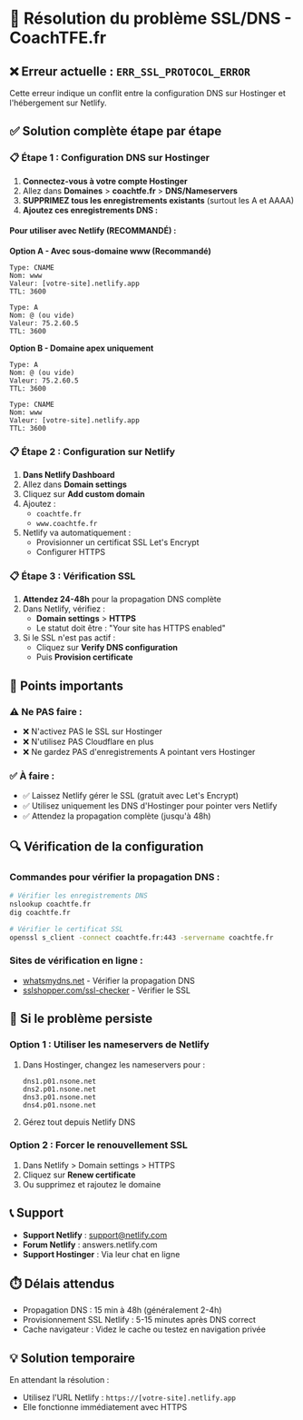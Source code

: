 # 🔧 Résolution du problème SSL/DNS - CoachTFE.fr

## ❌ Erreur actuelle : `ERR_SSL_PROTOCOL_ERROR`

Cette erreur indique un conflit entre la configuration DNS sur Hostinger et l'hébergement sur Netlify.

## ✅ Solution complète étape par étape

### 📋 Étape 1 : Configuration DNS sur Hostinger

1. **Connectez-vous à votre compte Hostinger**
2. Allez dans **Domaines** > **coachtfe.fr** > **DNS/Nameservers**
3. **SUPPRIMEZ tous les enregistrements existants** (surtout les A et AAAA)
4. **Ajoutez ces enregistrements DNS :**

#### Pour utiliser avec Netlify (RECOMMANDÉ) :

**Option A - Avec sous-domaine www (Recommandé)**
```
Type: CNAME
Nom: www
Valeur: [votre-site].netlify.app
TTL: 3600

Type: A
Nom: @ (ou vide)
Valeur: 75.2.60.5
TTL: 3600
```

**Option B - Domaine apex uniquement**
```
Type: A
Nom: @ (ou vide)
Valeur: 75.2.60.5
TTL: 3600

Type: CNAME
Nom: www
Valeur: [votre-site].netlify.app
TTL: 3600
```

### 📋 Étape 2 : Configuration sur Netlify

1. **Dans Netlify Dashboard**
2. Allez dans **Domain settings**
3. Cliquez sur **Add custom domain**
4. Ajoutez :
   - `coachtfe.fr`
   - `www.coachtfe.fr`
5. Netlify va automatiquement :
   - Provisionner un certificat SSL Let's Encrypt
   - Configurer HTTPS

### 📋 Étape 3 : Vérification SSL

1. **Attendez 24-48h** pour la propagation DNS complète
2. Dans Netlify, vérifiez :
   - **Domain settings** > **HTTPS**
   - Le statut doit être : "Your site has HTTPS enabled"
3. Si le SSL n'est pas actif :
   - Cliquez sur **Verify DNS configuration**
   - Puis **Provision certificate**

## 🚨 Points importants

### ⚠️ Ne PAS faire :
- ❌ N'activez PAS le SSL sur Hostinger
- ❌ N'utilisez PAS Cloudflare en plus
- ❌ Ne gardez PAS d'enregistrements A pointant vers Hostinger

### ✅ À faire :
- ✅ Laissez Netlify gérer le SSL (gratuit avec Let's Encrypt)
- ✅ Utilisez uniquement les DNS d'Hostinger pour pointer vers Netlify
- ✅ Attendez la propagation complète (jusqu'à 48h)

## 🔍 Vérification de la configuration

### Commandes pour vérifier la propagation DNS :
```bash
# Vérifier les enregistrements DNS
nslookup coachtfe.fr
dig coachtfe.fr

# Vérifier le certificat SSL
openssl s_client -connect coachtfe.fr:443 -servername coachtfe.fr
```

### Sites de vérification en ligne :
- [whatsmydns.net](https://www.whatsmydns.net) - Vérifier la propagation DNS
- [sslshopper.com/ssl-checker](https://www.sslshopper.com/ssl-checker.html) - Vérifier le SSL

## 🔄 Si le problème persiste

### Option 1 : Utiliser les nameservers de Netlify
1. Dans Hostinger, changez les nameservers pour :
   ```
   dns1.p01.nsone.net
   dns2.p01.nsone.net
   dns3.p01.nsone.net
   dns4.p01.nsone.net
   ```
2. Gérez tout depuis Netlify DNS

### Option 2 : Forcer le renouvellement SSL
1. Dans Netlify > Domain settings > HTTPS
2. Cliquez sur **Renew certificate**
3. Ou supprimez et rajoutez le domaine

## 📞 Support

- **Support Netlify** : support@netlify.com
- **Forum Netlify** : answers.netlify.com
- **Support Hostinger** : Via leur chat en ligne

## ⏱️ Délais attendus

- Propagation DNS : 15 min à 48h (généralement 2-4h)
- Provisionnement SSL Netlify : 5-15 minutes après DNS correct
- Cache navigateur : Videz le cache ou testez en navigation privée

## 💡 Solution temporaire

En attendant la résolution :
- Utilisez l'URL Netlify : `https://[votre-site].netlify.app`
- Elle fonctionne immédiatement avec HTTPS